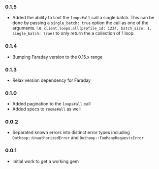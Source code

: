 ### 0.1.5 ###
* Added the ability to limit the `loops#all` call a single batch. This can be done by passing a `single_batch: true` option the call as one of the arguments. i.e. `client.loops.all(profile_id: 1234, batch_size: 1, single_batch: true)` to only return the a collection of 1 loop.

### 0.1.4 ###
* Bumping Faraday version to the 0.15.x range

### 0.1.3 ###
* Relax version dependency for Faraday

### 0.1.0 ###
* Added pagination to the `loops#all` call
* Added specs to `rooms#all` as well

### 0.0.2 ###
* Separated known errors into distinct error types including `Dothoop::UnauthorizedError` and `Dothoop::TooManyRequestsError`

### 0.0.1 ###
* Initial work to get a working gem
